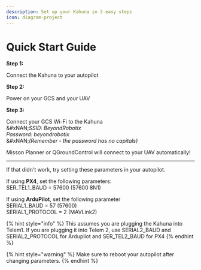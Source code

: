 ```yaml
---
description: Set up your Kahuna in 3 easy steps
icon: diagram-project
---
```


# Quick Start Guide

**Step 1:**

Connect the Kahuna to your autopilot

**Step 2:**

Power on your GCS and your UAV

**Step 3:**

Connect your GCS Wi-Fi to the Kahuna \
&#xNAN;_&#x53;SID: BeyondRobotix_\
_Password: beyondrobotix_\
&#xNAN;_(Remember - the password has no capitals)_

Misson Planner or QGroundControl will connect to your UAV automatically!

***

If that didn't work, try setting these parameters in your autopilot.

If using **PX4**, set the following parameters:\
SER\_TEL1\_BAUD = 57600 (57600 8N1)

If using **ArduPilot**, set the following parameter\
SERIAL1\_BAUD = 57 (57600) \
SERIAL1\_PROTOCOL = 2 (MAVLink2)

{% hint style="info" %}
This assumes you are plugging the Kahuna into Telem1. If you are plugging it into Telem 2, use SERIAL2\_BAUD and SERIAL2\_PROTOCOL for Ardupilot and SER\_TEL2\_BAUD for PX4
{% endhint %}

{% hint style="warning" %}
Make sure to reboot your autopilot after changing parameters.
{% endhint %}

